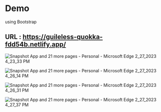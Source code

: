 # Demo
using Bootstrap

## URL : https://guileless-quokka-fdd54b.netlify.app/

![Snapshot App and 21 more pages - Personal - Microsoft​ Edge 2_27_2023 4_23_33 PM](https://user-images.githubusercontent.com/96905686/221564253-b93dbe5c-c9e4-4dd8-917c-a03c0ca4714b.png)

![Snapshot App and 21 more pages - Personal - Microsoft​ Edge 2_27_2023 4_26_14 PM](https://user-images.githubusercontent.com/96905686/221564285-b6a33911-a7a3-42f1-afb5-3c6a105cd01a.png)

![Snapshot App and 21 more pages - Personal - Microsoft​ Edge 2_27_2023 4_26_31 PM](https://user-images.githubusercontent.com/96905686/221564306-400a6e71-51f6-418d-b79c-735a85a9d2b3.png)

![Snapshot App and 21 more pages - Personal - Microsoft​ Edge 2_27_2023 4_27_37 PM](https://user-images.githubusercontent.com/96905686/221564322-ad238be5-f3ad-4bae-a4c6-d4c5f0673d18.png)
